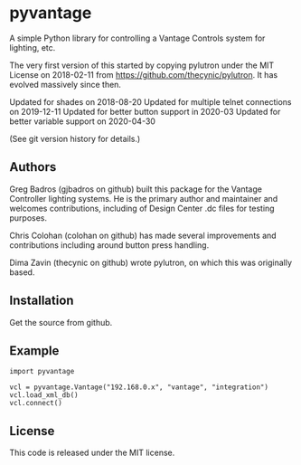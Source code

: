 pyvantage
=========
A simple Python library for controlling a Vantage Controls system for lighting, etc.

The very first version of this started by copying pylutron under the
MIT License on 2018-02-11 from https://github.com/thecynic/pylutron.
It has evolved massively since then.

Updated for shades on 2018-08-20
Updated for multiple telnet connections on 2019-12-11
Updated for better button support in 2020-03 
Updated for better variable support on 2020-04-30

(See git version history for details.)

Authors
-------

Greg Badros (gjbadros on github) built this package for the Vantage
Controller lighting systems.  He is the primary author and maintainer
and welcomes contributions, including of Design Center .dc files for
testing purposes.

Chris Colohan (colohan on github) has made several improvements and
contributions including around button press handling.

Dima Zavin (thecynic on github) wrote pylutron, on which this was
originally based.



Installation
------------

Get the source from github.


Example
-------
    import pyvantage

    vcl = pyvantage.Vantage("192.168.0.x", "vantage", "integration")
    vcl.load_xml_db()
    vcl.connect()


License
-------
This code is released under the MIT license.
